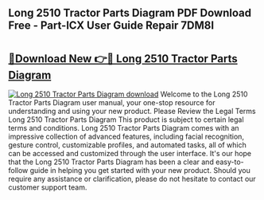 ## Long 2510 Tractor Parts Diagram PDF Download Free - Part-lCX User Guide Repair 7DM8I

# <h2><a href="http://dfmv2xn.blite.top/?on=Long+2510+Tractor+Parts+Diagram">🔗Download New 👉🔴 Long 2510 Tractor Parts Diagram</a></h2>

[![Long 2510 Tractor Parts Diagram download](https://i.imgur.com/lujVjoI.png)](http://dfmv2xn.blite.top/?on=Long+2510+Tractor+Parts+Diagram)
Welcome to the Long 2510 Tractor Parts Diagram user manual, your one-stop resource for understanding and using your new product. Please Review the Legal Terms Long 2510 Tractor Parts Diagram This product is subject to certain legal terms and conditions. Long 2510 Tractor Parts Diagram comes with an impressive collection of advanced features, including facial recognition, gesture control, customizable profiles, and automated tasks, all of which can be accessed and customized through the user interface. It's our hope that the Long 2510 Tractor Parts Diagram has been a clear and easy-to-follow guide in helping you get started with your new product. Should you require any assistance or clarification, please do not hesitate to contact our customer support team.
